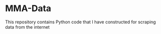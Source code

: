 # MMA-Data

This repository contains Python code that I have constructed for scraping data from the internet
